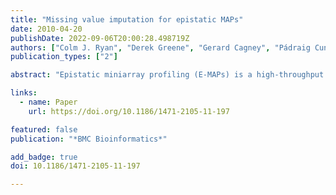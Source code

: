 ```yaml
---
title: "Missing value imputation for epistatic MAPs"
date: 2010-04-20
publishDate: 2022-09-06T20:00:28.498719Z
authors: ["Colm J. Ryan", "Derek Greene", "Gerard Cagney", "Pádraig Cunningham"]
publication_types: ["2"]

abstract: "Epistatic miniarray profiling (E-MAPs) is a high-throughput approach capable of quantifying aggravating or alleviating genetic interactions between gene pairs. The datasets resulting from E-MAP experiments typically take the form of a symmetric pairwise matrix of interaction scores. These datasets have a significant number of missing values - up to 35% - that can reduce the effectiveness of some data analysis techniques and prevent the use of others. An effective method for imputing interactions would therefore increase the types of possible analysis, as well as increase the potential to identify novel functional interactions between gene pairs. Several methods have been developed to handle missing values in microarray data, but it is unclear how applicable these methods are to E-MAP data because of their pairwise nature and the significantly larger number of missing values. Here we evaluate four alternative imputation strategies, three local (Nearest neighbor-based) and one global (PCA-based), that have been modified to work with symmetric pairwise data."

links:
  - name: Paper
    url: https://doi.org/10.1186/1471-2105-11-197

featured: false
publication: "*BMC Bioinformatics*"

add_badge: true
doi: 10.1186/1471-2105-11-197

---
```



